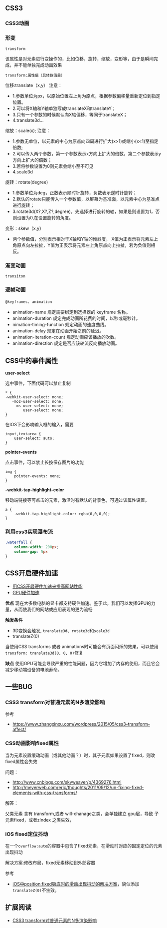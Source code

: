 ## CSS3

### CSS3动画

### 形变
`transform`

该属性是对元素进行变操作的，比如位移，旋转，缩放，变形等，由于是瞬间完成，并不能单独完成动画效果
```
transform:属性值（具体数值量）
```

位移:translate（x,y）
注意：
* 1.参数单位为px，以原始位置左上角为原点，根据参数偏移量重新定位到指定位置。
* 2.可以将X轴和Y轴单独写成translateX和translateY；
* 3.只有一个参数的时候默认向X轴偏移，等同于translateX；
* 4.translate3d...

缩放：scale(x);
注意：
* 1.参数无单位，以元素的中心为原点向四周进行扩大(x>1)或缩小(x<1)至指定倍数;
* 2.可以传入两个参数，第一个参数表示x方向上扩大的倍数，第二个参数表示y方向上扩大的倍数；
* 3.若将参数设置为0则元素会缩小至不可见
* 4.scale3d

旋转：rotate(degree)  
* 1.参数单位为deg，正数表示顺时针旋转，负数表示逆时针旋转；
* 2.默认的rotate只能传入一个参数值，以屏幕为基准面，以元素中心为基准点进行旋转；
* 3.rotate3d(X?,X?,Z?,degree)，先选择进行旋转的轴，如果是则设置为1，否则设置为0,在设置旋转的角度。

变形：skew（x,y）
* 两个参数值，分别表示相对于X轴和Y轴的倾斜度， X值为正表示将元素左上角原点向左拉扯，Y值为正表示将元素左上角原点向上拉扯，若为负值则相反。



### 渐变动画
`transiton`

### 逐帧动画
`@keyframes`、`animation`
* animation-name	规定需要绑定到选择器的 keyframe 名称。
* animation-duration	规定完成动画所花费的时间，以秒或毫秒计。
* nimation-timing-function	规定动画的速度曲线。
* animation-delay	规定在动画开始之前的延迟。
* animation-iteration-count	规定动画应该播放的次数。
* animation-direction	规定是否应该轮流反向播放动画。



## CSS中的事件属性
**user-select**

选中事件，下面代码可以禁止复制
```
* {
-webkit-user-select: none;
   -moz-user-select: none;
    -ms-user-select: none;
        user-select: none;
}
```
在IOS下会影响输入框的输入，需要
```
input,textarea {
    user-select: auto;
}
```

**pointer-events**

点击事件，可以禁止长按保存图片的功能
```
img { 
    pointer-events: none; 
}
```

**-webkit-tap-highlight-color**

移动端链接等可点击的元素，激活时有默认的背景色，可通过该属性设置。
```
a {
    -webkit-tap-highlight-color: rgba(0,0,0,0);
}
```

### 利用css3实现瀑布流

```css
.waterfall {
    column-width: 200px;
    column-gap: 5px
}
```

## CSS开启硬件加速
* [用CSS开启硬件加速来提高网站性能](https://www.cnblogs.com/PeunZhang/p/3510083.html)
* [GPU硬件加速](https://www.cnblogs.com/chenlogin/p/5834593.html)

**优点**
现在大多数电脑的显卡都支持硬件加速。鉴于此，我们可以发挥GPU的力量，从而使我们的网站或应用表现的更为流畅

**触发条件**
* 3D变换会触发, `translate3d`、`rotate3d`和`scale3d`
* translateZ(0)

当使用CSS transforms 或者 animations时可能会有页面闪烁的效果，可以使用`transform: translate3d(0, 0, 0)`修复

**缺点**
使用GPU可能会导致严重的性能问题，因为它增加了内存的使用，而且它会减少移动端设备的电池寿命。

## 一些BUG

### CSS3 transform对普通元素的N多渲染影响

参考
* https://www.zhangxinxu.com/wordpress/2015/05/css3-transform-affect/

### CSS动画影响fixed属性
当为元素设置缓动动画（或其他动画？）时，其子元素如果设置了fixed，则改fixed属性会失效

问题：
* http://www.cnblogs.com/skyweaver/p/4369276.html
* http://meyerweb.com/eric/thoughts/2011/09/12/un-fixing-fixed-elements-with-css-transforms/

解答：

父类元素 含有 transform,或者 will-chanage之类，会单独建立 gpu层，导致 子元素fixed，或者zIndex 之类失效，

###  iOS fixed定位抖动
在一个`overflow:auto`的容器中包含了fixed元素，在滑动时对应的固定定位的元素出现抖动

解决方案:修改布局，fixed元素移动到外部容器

参考
* [iOS中position:fixed吸底时的滑动出现抖动的解决方案](https://blog.csdn.net/sinat_22209293/article/details/80854509)，貌似添加`translateZ(0)`不生效。

## 扩展阅读
* [CSS3 transform对普通元素的N多渲染影响](https://www.zhangxinxu.com/wordpress/2015/05/css3-transform-affect/)